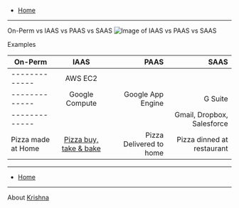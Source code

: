 - [Home](README.md)
***

On-Perm vs IAAS vs PAAS vs SAAS 
![Image of IAAS vs PAAS vs SAAS](https://github.com/krishnamanchikalapudi/developer.info/blob/develop/images/iaas_paas_saas.jpg)


Examples

| On-Perm | IAAS | PAAS | SAAS |
| ------------- |:-------------:| -----:| -----:|
| ------------- | AWS EC2 |   |  |
| ------------- | Google Compute | Google App Engine | G Suite |
| ------------- |  |   | Gmail, Dropbox, Salesforce |
| Pizza made at Home | [Pizza buy, take & bake](https://www.cpk.com/Event/TakeAndBake[) |  Pizza Delivered to home | Pizza dinned at restaurant |


***
- [Home](README.md)
***


About [Krishna](https://www.linkedin.com/in/krishnamanchikalapudi/)

